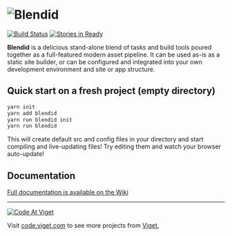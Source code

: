 # ![Blendid](https://raw.githubusercontent.com/vigetlabs/blendid/master/blendid-logo.png)

[![Build Status](https://travis-ci.org/vigetlabs/blendid.svg?branch=static-server)](https://travis-ci.org/vigetlabs/blendid)
[![Stories in Ready](https://badge.waffle.io/vigetlabs/blendid.png?label=ready&title=Ready)](https://waffle.io/vigetlabs/blendid)

**Blendid** is a delicious stand-alone blend of tasks and build tools poured together as a full-featured modern asset pipeline. It can be used as-is as a static site builder, or can be configured and integrated into your own development environment and site or app structure.

## Quick start on a fresh project (empty directory)
```bash
yarn init
yarn add blendid
yarn run blendid init
yarn run blendid
```

This will create default src and config files in your directory and start compiling and live-updating files! Try editing them and watch your browser auto-update!

## Documentation

[Full documentation is available on the Wiki](https://github.com/vigetlabs/blendid/wiki)

***

<a href="http://code.viget.com">
  <img src="http://code.viget.com/github-banner.png" alt="Code At Viget">
</a>

Visit [code.viget.com](http://code.viget.com) to see more projects from [Viget.](https://viget.com)
